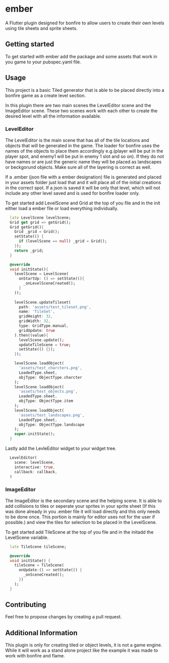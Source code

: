 # ember

A Flutter plugin designed for bonfire to allow users to create their own levels using tile sheets and sprite sheets.

## Getting started

To get started with ember add the package and some assets that work in you game to your pubspec.yaml file.

## Usage

This project is a basic Tiled generator that is able to be placed directly into a bonfire game as a create level section. 

In this plugin there are two main scenes the LevelEditor scene and the ImageEditor scene. These two scenes work with each other to create the desired level with all the information available.

### LevelEditor
The LevelEditor is the main scene that has all of the tile locations and objects that will be generated in the game. The loader for bonfire uses the names of the objects to place them accordingly e.g.(player will be put in the player spot, and enemy1 will be put in enemy 1 slot and so on). If they do not have names or are just the generic name they will be placed as landscapes or beckgorund objects. Make sure all of the layering is correct as well. 

If a .ember (json file with a ember designation) file is generated and placed in your assets folder just load that and it will place all of the initial creations in the correct spot. If a json is saved it will be only that level, which will not include any other level saved and is used for bonfire loader only.

To get started add LevelScene and Grid at the top of you file and in the init either load a ember file or load everything individually.

```dart
  late LevelScene levelScene;
  Grid get grid => getGrid();
  Grid getGrid(){
    Grid _grid = Grid();
    setState(() {
      if (levelScene == null) _grid = Grid();
    });
    return _grid;
  }

  @override
  void initState(){
    levelScene = LevelScene(
      onStartUp: () => setState((){
        _onLevelSceneCreated();
      }
    ));
    
    levelScene.updateTileset(
      path: 'assets/test_tileset.png',
      name: 'TileSet',
      gridHeight: 32,
      gridWidth: 32,
      type: GridType.manual,
      gridUpdate: true
    ).then((value){
      levelScene.update();
      updateTileScene = true;
      setState(() {});
    });

    levelScene.loadObject(
      'assets/test_charcters.png',
      LoadedType.sheet,
      objType: ObjectType.charcter
    );
    levelScene.loadObject(
      'assets/test_objects.png',
      LoadedType.sheet,
      objType: ObjectType.item
    );
    levelScene.loadObject(
      'assets/test_landscapes.png',
      LoadedType.sheet,
      objType: ObjectType.landscape
    );
    super.initState();
  }
```
Lastly add the LevleEditor widget to your widget tree.

```dart
  LevelEditor(
    scene: levelScene,
    interactive: true,
    callback: callback,
  )
```

### ImageEditor
The ImageEditor is the secondary scene and the helping scene. It is able to add collisions to tiles or seperate your sprites in your sprite sheet (If this was done already in you .ember file it will load directly and this only needs to be done once. This portion is mainly for editor uses not for the user if possible.) and view the tiles for selection to be placed in the LevelScene.

To get started add TileScene at the top of you file and in the initadd the LevelScene variable.

```dart
  late TileScene tileScene;

  @override
  void initState() {
    tileScene = TileScene(
      onUpdate:() => setState(() {
        _onSceneCreated();
      })
    );
  }
```

## Contributing

Feel free to propose changes by creating a pull request.

## Additional Information

This plugin is only for creating tiled or object levels, it is not a game engine. While it will work as a stand alone project like the example it was made to work with bonfire and flame.

